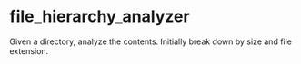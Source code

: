 file_hierarchy_analyzer
=======================

Given a directory, analyze the contents. Initially break down by size and file extension.
